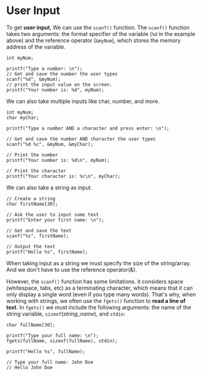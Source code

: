# User Input

To get **user input**, We can use the `scanf()` function. The `scanf()` function takes two arguments: the format specifier of the variable (`%d` in the example above) and the reference operator (`&myNum`), which stores the memory address of the variable.

```text-x-csrc
int myNum;

printf("Type a number: \n");
// Get and save the number the user types
scanf("%d", &myNum);
// print the input value on the screen.
printf("Your number is: %d", myNum);
```

We can also take multiple inputs like char, number, and more.

```text-x-csrc
int myNum;
char myChar;

printf("Type a number AND a character and press enter: \n");

// Get and save the number AND character the user types
scanf("%d %c", &myNum, &myChar);

// Print the number
printf("Your number is: %d\n", myNum);

// Print the character
printf("Your character is: %c\n", myChar);
```

We can also take a string as input.

```text-x-csrc
// Create a string
char firstName[30];

// Ask the user to input some text
printf("Enter your first name: \n");

// Get and save the text
scanf("%s", firstName);

// Output the text
printf("Hello %s", firstName);
```

When taking input as a string we must specify the size of the string/array. And we don't have to use the reference operator(&).

However, the `scanf()` function has some limitations. it considers space (whitespace, tabs, etc) as a terminating character, which means that it can only display a single word (even if you type many words). That's why, when working with strings, we often use the `fgets()` function to **read a line of text**. In `fgets()` we must include the following arguments: the name of the string variable, `sizeof`(_string\_name_), and `stdin`:

```text-x-csrc
char fullName[30];

printf("Type your full name: \n");
fgets(fullName, sizeof(fullName), stdin);

printf("Hello %s", fullName);

// Type your full name: John Doe
// Hello John Doe
```
